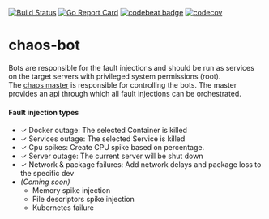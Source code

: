 [![Build Status](https://travis-ci.org/SotirisAlfonsos/chaos-bot.svg)](https://travis-ci.org/SotirisAlfonsos/chaos-bot)
[![Go Report Card](https://goreportcard.com/badge/github.com/SotirisAlfonsos/chaos-bot)](https://goreportcard.com/report/github.com/SotirisAlfonsos/chaos-bot)
[![codebeat badge](https://codebeat.co/badges/9b7765b0-e40f-4534-8203-dde06d78dc07)](https://codebeat.co/projects/github-com-sotirisalfonsos-chaos-bot-master)
[![codecov](https://codecov.io/gh/SotirisAlfonsos/chaos-bot/branch/master/graph/badge.svg?token=ICGOMLDXRY)](https://codecov.io/gh/SotirisAlfonsos/chaos-bot)

# chaos-bot

Bots are responsible for the fault injections and should be run as services on the target servers with privileged system permissions (root).  
The [chaos master](https://github.com/SotirisAlfonsos/chaos-master) is responsible for controlling the bots. The master provides an api through which all fault injections can be orchestrated.

#### Fault injection types   
- &check; Docker outage: The selected Container is killed 
- &check; Services outage: The selected Service is killed
- &check; Cpu spikes: Create CPU spike based on percentage.
- &check; Server outage: The current server will be shut down
- &check; Network & package failures: Add network delays and package loss to the specific dev
- <i>(Coming soon)</i>
  - Memory spike injection
  - File descriptors spike injection
  - Kubernetes failure

